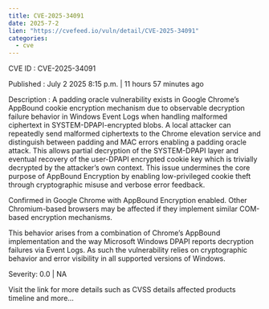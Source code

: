 ```yaml
--- 
title: CVE-2025-34091
date: 2025-7-2
lien: "https://cvefeed.io/vuln/detail/CVE-2025-34091"
categories:
  - cve
---
```


CVE ID : CVE-2025-34091

Published :  July 2
2025
8:15 p.m. | 11 hours
57 minutes ago

Description : A padding oracle vulnerability exists in Google Chrome’s AppBound cookie encryption mechanism due to observable decryption failure behavior in Windows Event Logs when handling malformed ciphertext in SYSTEM-DPAPI-encrypted blobs. A local attacker can repeatedly send malformed ciphertexts to the Chrome elevation service and distinguish between padding and MAC errors
enabling a padding oracle attack. This allows partial decryption of the SYSTEM-DPAPI layer and eventual recovery of the user-DPAPI encrypted cookie key
which is trivially decrypted by the attacker’s own context. This issue undermines the core purpose of AppBound Encryption by enabling low-privileged cookie theft through cryptographic misuse and verbose error feedback.

Confirmed in Google Chrome with AppBound Encryption enabled. Other Chromium-based browsers may be affected if they implement similar COM-based encryption mechanisms.

This behavior arises from a combination of Chrome’s AppBound implementation and the way Microsoft Windows DPAPI reports decryption failures via Event Logs. As such
the vulnerability relies on cryptographic behavior and error visibility in all supported versions of Windows.

Severity: 0.0 | NA

Visit the link for more details
such as CVSS details
affected products
timeline
and more...
